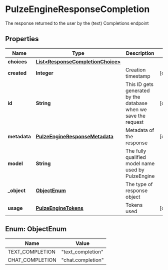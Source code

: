 

# PulzeEngineResponseCompletion

The response returned to the user by the (text) Completions endpoint

## Properties

| Name | Type | Description | Notes |
|------------ | ------------- | ------------- | -------------|
|**choices** | [**List&lt;ResponseCompletionChoice&gt;**](ResponseCompletionChoice.md) |  |  |
|**created** | **Integer** | Creation timestamp |  [optional] |
|**id** | **String** | This ID gets generated by the database when we save the request |  [optional] |
|**metadata** | [**PulzeEngineResponseMetadata**](PulzeEngineResponseMetadata.md) | Metadata of the response |  [optional] |
|**model** | **String** | The fully qualified model name used by PulzeEngine |  |
|**_object** | [**ObjectEnum**](#ObjectEnum) | The type of response object |  |
|**usage** | [**PulzeEngineTokens**](PulzeEngineTokens.md) | Tokens used |  [optional] |



## Enum: ObjectEnum

| Name | Value |
|---- | -----|
| TEXT_COMPLETION | &quot;text_completion&quot; |
| CHAT_COMPLETION | &quot;chat.completion&quot; |




